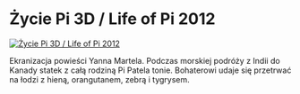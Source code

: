 Życie Pi 3D / Life of Pi 2012 
=============
[![Życie Pi 3D / Life of Pi 2012 ](http://vidos.pl/images/player.gif)](http://vidos.pl/ycie-pi-3d-life-of-pi-2012)

 Ekranizacja powieści Yanna Martela. Podczas morskiej podróży z Indii do Kanady statek z całą rodziną Pi Patela tonie. Bohaterowi udaje się przetrwać na łodzi z hieną, orangutanem, zebrą i tygrysem.
